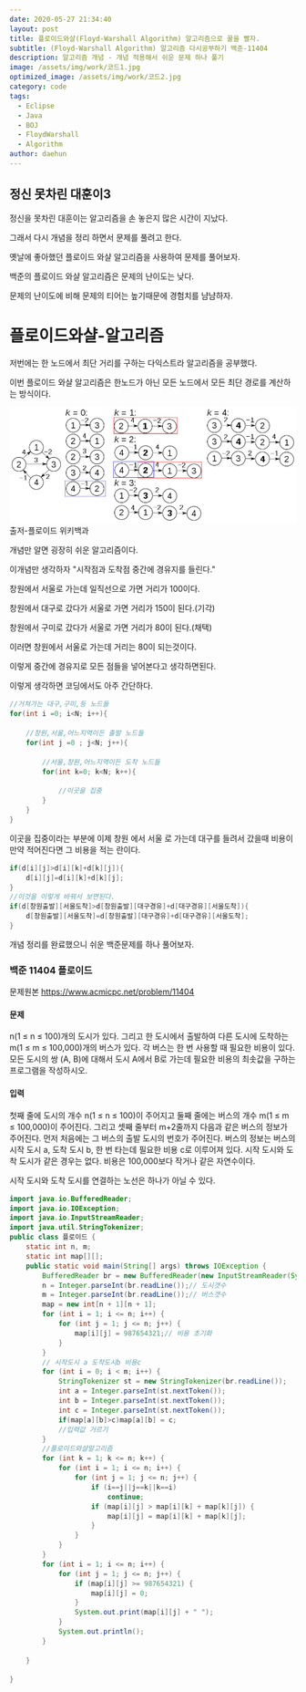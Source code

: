 ```yaml
---
date: 2020-05-27 21:34:40
layout: post
title: 플로이드와샬(Floyd-Warshall Algorithm) 알고리즘으로 꿀을 빨자.
subtitle: (Floyd-Warshall Algorithm) 알고리즘 다시공부하기 백준-11404
description: 알고리즘 개념 - 개념 적용해서 쉬운 문제 하나 풀기
image: /assets/img/work/코드1.jpg
optimized_image: /assets/img/work/코드2.jpg
category: code
tags:
  - Eclipse
  - Java
  - BOJ
  - FloydWarshall
  - Algorithm
author: daehun
---
```



## 정신 못차린 대훈이3

정신을 못차린 대훈이는 알고리즘을 손 놓은지 많은 시간이 지났다.

그래서 다시 개념을 정리 하면서 문제를 풀려고 한다.

옛날에 좋아했던 플로이드 와샬 알고리즘을 사용하여 문제를 풀어보자.

백준의 플로이드 와샬 알고리즘은 문제의 난이도는 낮다.

문제의 난이도에 비해 문제의 티어는 높기때문에 경험치를 냠냠하자.

# 플로이드와샬-알고리즘

저번에는 한 노드에서 최단 거리를 구하는 다익스트라 알고리즘을 공부했다.

이번 플로이드 와샬 알고리즘은 한노드가 아닌 모든 노드에서 모든 최단 경로를 계산하는 방식이다.

![1](../assets/img/work/플로이드1.png)
출저-플로이드 위키백과



개념만 알면 굉장히 쉬운 알고리즘이다.

이개념만 생각하자 "시작점과 도착점 중간에 경유지를 들린다."

창원에서 서울로 가는데 일직선으로 가면 거리가 100이다.

창원에서 대구로 갔다가 서울로 가면 거리가 150이 된다.(기각)

창원에서 구미로 갔다가 서울로 가면 거리가 80이 된다.(채택)

이러면 창원에서 서울로 가는데 거리는 80이 되는것이다.

이렇게 중간에 경유지로 모든 점들을 넣어본다고 생각하면된다.

이렇게 생각하면 코딩에서도 아주 간단하다.

```java
//거쳐가는 대구,구미,등 노드들
for(int i =0; i<N; i++){

	//창원,서울,어느지역이든 출발 노드들
	for(int j =0 ; j<N; j++){

		//서울,창원,어느지역이든 도착 노드들
		for(int k=0; k<N; k++){

			//이곳을 집중
		}
	}
}
```

이곳을 집중이라는 부분에 이제 창원 에서 서울 로 가는데 대구를 들려서 갔을때
비용이 만약 적어진다면 그 비용을 적는 란이다.

```java
if(d[i][j]>d[i][k]+d[k][j]){
	d[i][j]=d[i][k]+d[k][j];
}
//이것을 이렇게 바꿔서 보면된다.
if(d[창원출발][서울도착]>d[창원출발][대구경유]+d[대구경유][서울도착]){
	d[창원출발][서울도착]=d[창원출발][대구경유]+d[대구경유][서울도착];
}
```
개념 정리를 완료했으니 쉬운 백준문제를 하나 풀어보자.

### 백준 11404 플로이드
문제원본 https://www.acmicpc.net/problem/11404

#### 문제
n(1 ≤ n ≤ 100)개의 도시가 있다. 그리고 한 도시에서 출발하여 다른 도시에 도착하는 m(1 ≤ m ≤ 100,000)개의 버스가 있다. 각 버스는 한 번 사용할 때 필요한 비용이 있다.
모든 도시의 쌍 (A, B)에 대해서 도시 A에서 B로 가는데 필요한 비용의 최솟값을 구하는 프로그램을 작성하시오.

#### 입력
첫째 줄에 도시의 개수 n(1 ≤ n ≤ 100)이 주어지고 둘째 줄에는 버스의 개수 m(1 ≤ m ≤ 100,000)이 주어진다. 그리고 셋째 줄부터 m+2줄까지 다음과 같은 버스의 정보가 주어진다. 먼저 처음에는 그 버스의 출발 도시의 번호가 주어진다. 버스의 정보는 버스의 시작 도시 a, 도착 도시 b, 한 번 타는데 필요한 비용 c로 이루어져 있다. 시작 도시와 도착 도시가 같은 경우는 없다. 비용은 100,000보다 작거나 같은 자연수이다.

시작 도시와 도착 도시를 연결하는 노선은 하나가 아닐 수 있다.

```java
import java.io.BufferedReader;
import java.io.IOException;
import java.io.InputStreamReader;
import java.util.StringTokenizer;
public class 플로이드 {
	static int n, m;
	static int map[][];
	public static void main(String[] args) throws IOException {
		BufferedReader br = new BufferedReader(new InputStreamReader(System.in));
		n = Integer.parseInt(br.readLine());// 도시갯수
		m = Integer.parseInt(br.readLine());// 버스갯수
		map = new int[n + 1][n + 1];
		for (int i = 1; i <= n; i++) {
			for (int j = 1; j <= n; j++) {
				map[i][j] = 987654321;// 비용 초기화
			}
		}
		// 시작도시 a 도착도시b 비용c
		for (int i = 0; i < m; i++) {
			StringTokenizer st = new StringTokenizer(br.readLine());
			int a = Integer.parseInt(st.nextToken());
			int b = Integer.parseInt(st.nextToken());
			int c = Integer.parseInt(st.nextToken());
			if(map[a][b]>c)map[a][b] = c;
			//입력값 거르기
		}
		//플로이드와샬알고리즘
		for (int k = 1; k <= n; k++) {
			for (int i = 1; i <= n; i++) {
				for (int j = 1; j <= n; j++) {
					if (i==j||j==k||k==i)
						continue;
					if (map[i][j] > map[i][k] + map[k][j]) {
						map[i][j] = map[i][k] + map[k][j];
					}
				}
			}
		}
		for (int i = 1; i <= n; i++) {
			for (int j = 1; j <= n; j++) {
				if (map[i][j] >= 987654321) {
					map[i][j] = 0;
				}
				System.out.print(map[i][j] + " ");
			}
			System.out.println();
		}

	}

}
```



